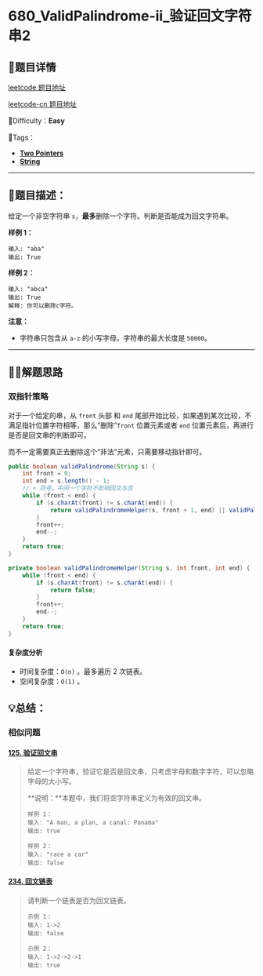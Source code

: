 

# 680_ValidPalindrome-ii_验证回文字符串2

## 📌题目详情

[leetcode 题目地址](https://leetcode.com/problems/valid-palindrome-ii/)

[leetcode-cn 题目地址](https://leetcode-cn.com/problems/valid-palindrome-ii/)

📗Difficulty：**Easy**	

🎯Tags：

+ **[Two Pointers](https://leetcode.com/tag/two-pointers/)** 
+ **[String](https://leetcode.com/tag/string/)**

---

## 📃题目描述：

给定一个非空字符串 `s`，**最多**删除一个字符。判断是否能成为回文字符串。 

**样例 1：**

```
输入: "aba"
输出: True
```



**样例 2：**

```
输入: "abca"
输出: True
解释: 你可以删除c字符。
```

**注意：**

+ 字符串只包含从 `a-z` 的小写字母。字符串的最大长度是 `50000`。 

****

## 🏹🎯解题思路

### 双指针策略

对于一个给定的串，从 `front` 头部 和 `end` 尾部开始比较，如果遇到某次比较，不满足指针位置字符相等，那么“删除”`front` 位置元素或者 `end` 位置元素后，再进行是否是回文串的判断即可。

而不一定需要真正去删除这个“非法”元素，只需要移动指针即可。

```java
public boolean validPalindrome(String s) {
    int front = 0;
    int end = s.length() - 1;
    // < 符号，中间一个字符不影响回文与否
    while (front < end) {
        if (s.charAt(front) != s.charAt(end)) {
            return validPalindromeHelper(s, front + 1, end) || validPalindromeHelper(s, front, end - 1);
        }
        front++;
        end--;
    }
    return true;
}

private boolean validPalindromeHelper(String s, int front, int end) {
    while (front < end) {
        if (s.charAt(front) != s.charAt(end)) {
            return false;
        }
        front++;
        end--;
    }
    return true;
}
```



#### 复杂度分析

+ 时间复杂度：`O(n)` 。最多遍历 2 次链表。
+ 空间复杂度：`O(1)` 。



## 💡总结：

### 相似问题

#### [125. 验证回文串](https://leetcode-cn.com/problems/valid-palindrome/)

> 给定一个字符串，验证它是否是回文串，只考虑字母和数字字符，可以忽略字母的大小写。
>
> **说明：**本题中，我们将空字符串定义为有效的回文串。
>
> ```
> 样例 1：
> 输入: "A man, a plan, a canal: Panama"
> 输出: true
> ```
>
> ```
> 样例 2：
> 输入: "race a car"
> 输出: false
> ```



#### [234. 回文链表](https://leetcode-cn.com/problems/palindrome-linked-list/)

>  请判断一个链表是否为回文链表。 
>
> ```
> 示例 1：
> 输入: 1->2
> 输出: false
> ```
>
> ```
> 示例 2：
> 输入: 1->2->2->1
> 输出: true
> ```





